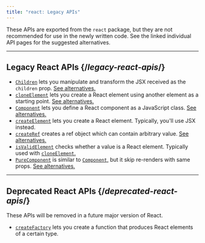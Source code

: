 ```yaml
---
title: "react: Legacy APIs"
---
```


<Intro>

These APIs are exported from the `react` package, but they are not recommended for use in the newly written code. See the linked individual API pages for the suggested alternatives.

</Intro>

<InlineToc />

---

## Legacy React APIs {/*legacy-react-apis*/}

* [`Children`](/apis/react/Children) lets you manipulate and transform the JSX received as the `children` prop. [See alternatives.](/apis/react/Children#alternatives)
* [`cloneElement`](/apis/react/cloneElement) lets you create a React element using another element as a starting point. [See alternatives.](/apis/react/cloneElement#alternatives)
* [`Component`](/apis/react/Component) lets you define a React component as a JavaScript class. [See alternatives.](/apis/react/Component#alternatives)
* [`createElement`](/apis/react/createElement) lets you create a React element. Typically, you'll use JSX instead.
* [`createRef`](/apis/react/createRef) creates a ref object which can contain arbitrary value. [See alternatives.](/apis/react/createRef#alternatives)
* [`isValidElement`](/apis/react/isValidElement) checks whether a value is a React element. Typically used with [`cloneElement`.](/apis/react/cloneElement)
* [`PureComponent`](/apis/react/PureComponent) is similar to [`Component`,](/apis/react/Component) but it skip re-renders with same props. [See alternatives.](/apis/react/PureComponent#alternatives)


---

## Deprecated React APIs {/*deprecated-react-apis*/}

<Deprecated>

These APIs will be removed in a future major version of React.

</Deprecated>

* [`createFactory`](/apis/react/createFactory) lets you create a function that produces React elements of a certain type.